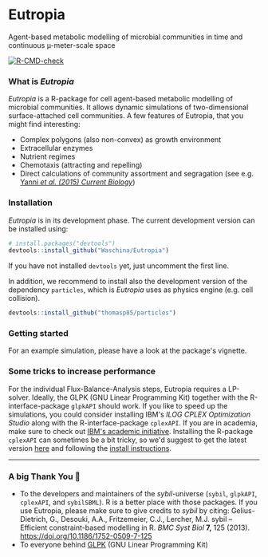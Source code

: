 # Eutropia

Agent-based metabolic modelling of microbial communities in time and continuous µ-meter-scale space

<!-- badges: start -->
  [![R-CMD-check](https://github.com/Waschina/Eutropia/workflows/R-CMD-check/badge.svg)](https://github.com/Waschina/Eutropia/actions)
<!-- badges: end -->

### What is *Eutropia*

*Eutropia* is a R-package for cell agent-based metabolic modelling of microbial communities. It allows dynamic simulations of two-dimensional surface-attached cell communities. A few features of Eutropia, that you might find interesting:

- Complex polygons (also non-convex) as growth environment
- Extracellular enzymes
- Nutrient regimes
- Chemotaxis (attracting and repelling)
- Direct calculations of community assortment and segragation (see e.g. [Yanni *et al. (2015) Current Biology*](https://doi.org/10.1016/j.cub.2019.03.068))

### Installation

*Eutropia* is in its development phase. The current development version can be installed using: 

```R
# install.packages("devtools")
devtools::install_github("Waschina/Eutropia")
```
If you have not installed `devtools` yet, just uncomment the first line.

In addition, we recommend to install also the development version of the dependency `particles`, which is *Eutropia* uses as physics engine (e.g. cell collision).

```R
devtools::install_github("thomasp85/particles")
```

### Getting started

For an example simulation, please have a look at the package's vignette.

### Some tricks to increase performance

For the individual Flux-Balance-Analysis steps, Eutropia requires a LP-solver. Ideally, the GLPK (GNU Linear Programming Kit) together with the R-interface-package `glpkAPI` should work. If you like to speed up the simulations, you could consider installing IBM's *ILOG CPLEX Optimization Studio* along with the R-interface-package `cplexAPI`. If you are in academia, make sure to check out [IBM's academic initiative](https://community.ibm.com/community/user/datascience/blogs/xavier-nodet1/2020/07/09/cplex-free-for-students).  Installing the R-package `cplexAPI` can sometimes be a bit tricky, so we'd suggest to get the latest version [here](https://gitlab.cs.uni-duesseldorf.de/general/ccb/cplexAPI) and following the [install instructions](https://gitlab.cs.uni-duesseldorf.de/general/ccb/cplexAPI/-/blob/master/inst/INSTALL).

------

### A big Thank You :bouquet:

- To the developers and maintainers of the *sybil*-universe (`sybil`, `glpkAPI`, `cplexAPI`, and `sybilSBML`). R is a better place with those packages. If you use Eutropia, please make sure to give credits to *sybil* by citing:
  Gelius-Dietrich, G., Desouki, A.A., Fritzemeier, C.J., Lercher, M.J. sybil – Efficient constraint-based modelling in R.                    *BMC Syst Biol* **7,** 125 (2013). https://doi.org/10.1186/1752-0509-7-125
- To everyone behind [GLPK](https://www.gnu.org/software/glpk/) (GNU Linear Programming Kit)

